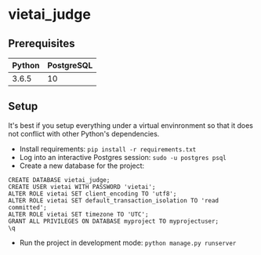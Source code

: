 # vietai_judge
## Prerequisites
| Python | PostgreSQL |
|-------|-------|
| 3.6.5 | 10 |

## Setup
It's best if you setup everything under a virtual envinronment so that it does not conflict with other Python's dependencies.

- Install requirements: `pip install -r requirements.txt`
- Log into an interactive Postgres session: `sudo -u postgres psql`
- Create a new database for the project:
```
CREATE DATABASE vietai_judge;
CREATE USER vietai WITH PASSWORD 'vietai';
ALTER ROLE vietai SET client_encoding TO 'utf8';
ALTER ROLE vietai SET default_transaction_isolation TO 'read committed';
ALTER ROLE vietai SET timezone TO 'UTC';
GRANT ALL PRIVILEGES ON DATABASE myproject TO myprojectuser;
\q
```
- Run the project in development mode: `python manage.py runserver`
